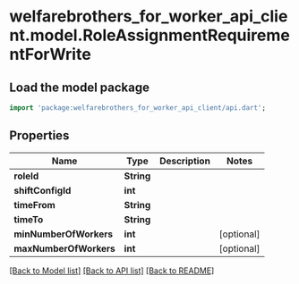 # welfarebrothers_for_worker_api_client.model.RoleAssignmentRequirementForWrite

## Load the model package
```dart
import 'package:welfarebrothers_for_worker_api_client/api.dart';
```

## Properties
Name | Type | Description | Notes
------------ | ------------- | ------------- | -------------
**roleId** | **String** |  | 
**shiftConfigId** | **int** |  | 
**timeFrom** | **String** |  | 
**timeTo** | **String** |  | 
**minNumberOfWorkers** | **int** |  | [optional] 
**maxNumberOfWorkers** | **int** |  | [optional] 

[[Back to Model list]](../README.md#documentation-for-models) [[Back to API list]](../README.md#documentation-for-api-endpoints) [[Back to README]](../README.md)


